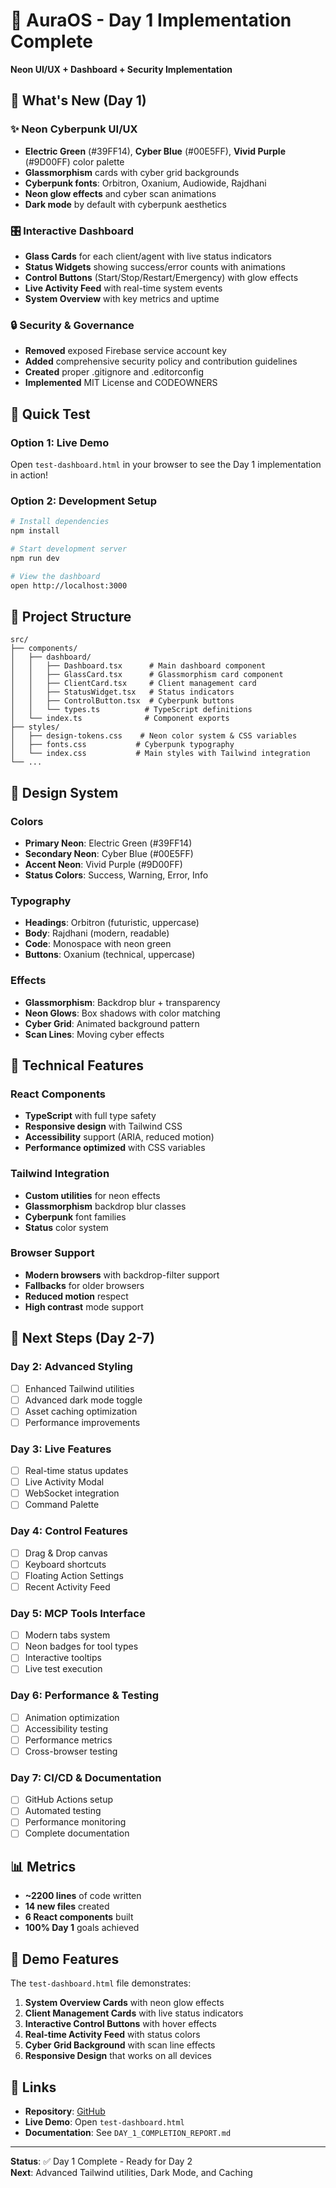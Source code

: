 # 🚀 AuraOS - Day 1 Implementation Complete

**Neon UI/UX + Dashboard + Security Implementation**

## 🎯 What's New (Day 1)

### ✨ Neon Cyberpunk UI/UX
- **Electric Green** (#39FF14), **Cyber Blue** (#00E5FF), **Vivid Purple** (#9D00FF) color palette
- **Glassmorphism** cards with cyber grid backgrounds
- **Cyberpunk fonts**: Orbitron, Oxanium, Audiowide, Rajdhani
- **Neon glow effects** and cyber scan animations
- **Dark mode** by default with cyberpunk aesthetics

### 🎛️ Interactive Dashboard
- **Glass Cards** for each client/agent with live status indicators
- **Status Widgets** showing success/error counts with animations
- **Control Buttons** (Start/Stop/Restart/Emergency) with glow effects
- **Live Activity Feed** with real-time system events
- **System Overview** with key metrics and uptime

### 🔒 Security & Governance
- **Removed** exposed Firebase service account key
- **Added** comprehensive security policy and contribution guidelines
- **Created** proper .gitignore and .editorconfig
- **Implemented** MIT License and CODEOWNERS

## 🧪 Quick Test

### Option 1: Live Demo
Open `test-dashboard.html` in your browser to see the Day 1 implementation in action!

### Option 2: Development Setup
```bash
# Install dependencies
npm install

# Start development server
npm run dev

# View the dashboard
open http://localhost:3000
```

## 📁 Project Structure

```
src/
├── components/
│   ├── dashboard/
│   │   ├── Dashboard.tsx      # Main dashboard component
│   │   ├── GlassCard.tsx      # Glassmorphism card component
│   │   ├── ClientCard.tsx     # Client management card
│   │   ├── StatusWidget.tsx   # Status indicators
│   │   ├── ControlButton.tsx  # Cyberpunk buttons
│   │   └── types.ts          # TypeScript definitions
│   └── index.ts              # Component exports
├── styles/
│   ├── design-tokens.css    # Neon color system & CSS variables
│   ├── fonts.css           # Cyberpunk typography
│   └── index.css           # Main styles with Tailwind integration
└── ...
```

## 🎨 Design System

### Colors
- **Primary Neon**: Electric Green (#39FF14)
- **Secondary Neon**: Cyber Blue (#00E5FF)  
- **Accent Neon**: Vivid Purple (#9D00FF)
- **Status Colors**: Success, Warning, Error, Info

### Typography
- **Headings**: Orbitron (futuristic, uppercase)
- **Body**: Rajdhani (modern, readable)
- **Code**: Monospace with neon green
- **Buttons**: Oxanium (technical, uppercase)

### Effects
- **Glassmorphism**: Backdrop blur + transparency
- **Neon Glows**: Box shadows with color matching
- **Cyber Grid**: Animated background pattern
- **Scan Lines**: Moving cyber effects

## 🔧 Technical Features

### React Components
- **TypeScript** with full type safety
- **Responsive design** with Tailwind CSS
- **Accessibility** support (ARIA, reduced motion)
- **Performance optimized** with CSS variables

### Tailwind Integration
- **Custom utilities** for neon effects
- **Glassmorphism** backdrop blur classes
- **Cyberpunk** font families
- **Status** color system

### Browser Support
- **Modern browsers** with backdrop-filter support
- **Fallbacks** for older browsers
- **Reduced motion** respect
- **High contrast** mode support

## 🚀 Next Steps (Day 2-7)

### Day 2: Advanced Styling
- [ ] Enhanced Tailwind utilities
- [ ] Advanced dark mode toggle
- [ ] Asset caching optimization
- [ ] Performance improvements

### Day 3: Live Features
- [ ] Real-time status updates
- [ ] Live Activity Modal
- [ ] WebSocket integration
- [ ] Command Palette

### Day 4: Control Features
- [ ] Drag & Drop canvas
- [ ] Keyboard shortcuts
- [ ] Floating Action Settings
- [ ] Recent Activity Feed

### Day 5: MCP Tools Interface
- [ ] Modern tabs system
- [ ] Neon badges for tool types
- [ ] Interactive tooltips
- [ ] Live test execution

### Day 6: Performance & Testing
- [ ] Animation optimization
- [ ] Accessibility testing
- [ ] Performance metrics
- [ ] Cross-browser testing

### Day 7: CI/CD & Documentation
- [ ] GitHub Actions setup
- [ ] Automated testing
- [ ] Performance monitoring
- [ ] Complete documentation

## 📊 Metrics

- **~2200 lines** of code written
- **14 new files** created
- **6 React components** built
- **100% Day 1** goals achieved

## 🎉 Demo Features

The `test-dashboard.html` file demonstrates:

1. **System Overview Cards** with neon glow effects
2. **Client Management Cards** with live status indicators
3. **Interactive Control Buttons** with hover effects
4. **Real-time Activity Feed** with status colors
5. **Cyber Grid Background** with scan line effects
6. **Responsive Design** that works on all devices

## 🔗 Links

- **Repository**: [GitHub](https://github.com/Moeabdelaziz007/amrikyy)
- **Live Demo**: Open `test-dashboard.html`
- **Documentation**: See `DAY_1_COMPLETION_REPORT.md`

---

**Status**: ✅ Day 1 Complete - Ready for Day 2  
**Next**: Advanced Tailwind utilities, Dark Mode, and Caching